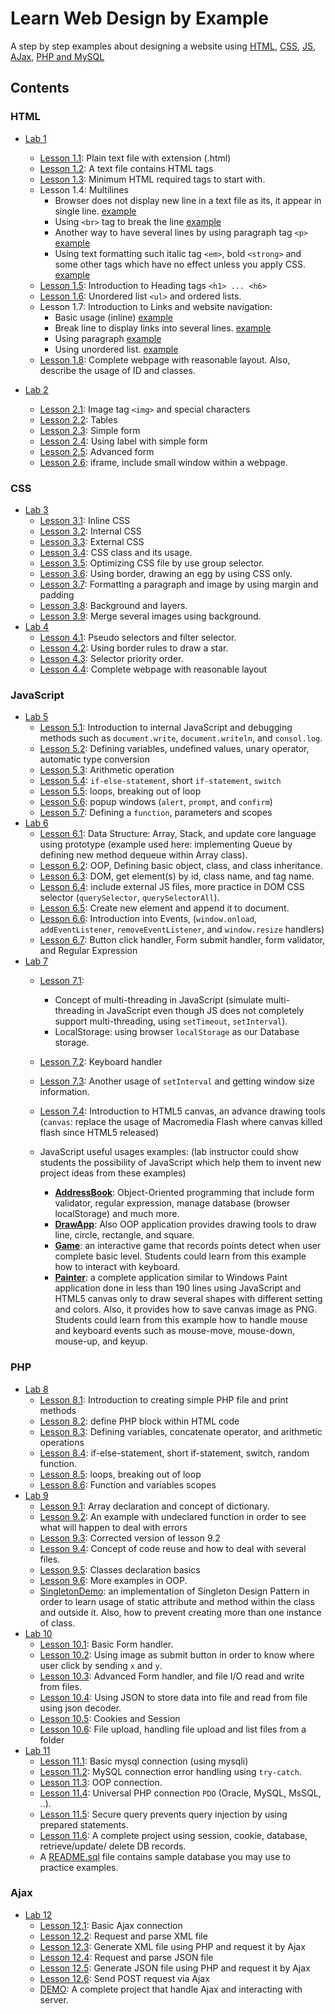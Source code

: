 # Learn Web Design by Example
A step by step examples about designing a website using [HTML](#html), [CSS](#css), [JS](#JavaScript), [AJax](#Ajax), [PHP and MySQL](#php)

## Contents
### HTML
- [Lab 1](lab01)
  - [Lesson 1.1](lab01/01.01.lesson.html): Plain text file with extension (.html)
  - [Lesson 1.2](lab01/01.02.lesson.html): A text file contains HTML tags
  - [Lesson 1.3](lab01/01.03.lesson.html): Minimum HTML required tags to start with.
  - Lesson 1.4: Multilines
    - Browser does not display new line in a text file as its, it appear in single line. [example](lab01/01.04a.lesson.html)
    - Using `<br>` tag to break the line [example](lab01/01.04b.lesson.html)
    - Another way to have several lines by using paragraph tag `<p>` [example](lab01/01.04c.lesson.html)
    - Using text formatting such italic tag `<em>`, bold `<strong>` and some other tags which have no effect unless you apply CSS. [example](lab01/01.04d.lesson.html)
  - [Lesson 1.5](lab01/01.05.lesson.html): Introduction to Heading tags `<h1> ... <h6>`
  - [Lesson 1.6](lab01/01.06.lesson.html): Unordered list `<ul>` and ordered lists.
  - Lesson 1.7: Introduction to Links and website navigation:
    - Basic usage (inline) [example](lab01/01.07a.lesson.html)
    - Break line to display links into several lines. [example](lab01/01.07b.lesson.html)
    - Using paragraph [example](lab01/01.07c.lesson.html)
    - Using unordered list. [example](lab01/01.07d.lesson.html)
  - [Lesson 1.8](lab01/01.08.lesson.html): Complete webpage with reasonable layout. Also, describe the usage of ID and classes.

- [Lab 2](lab02)
  - [Lesson 2.1](lab02/02.01.lesson.html): Image tag `<img>` and special characters
  - [Lesson 2.2](lab02/02.02.lesson.html): Tables
  - [Lesson 2.3](lab02/02.03.lesson.html): Simple form
  - [Lesson 2.4](lab02/02.04.lesson.html): Using label with simple form
  - [Lesson 2.5](lab02/02.05.lesson.html): Advanced form
  - [Lesson 2.6](lab02/02.06.lesson.html): iframe, include small window within a webpage.

### CSS
- [Lab 3](lab03)
  - [Lesson 3.1](lab03/03.01.lesson.html): Inline CSS
  - [Lesson 3.2](lab03/03.02.lesson.html): Internal CSS
  - [Lesson 3.3](lab03/03.03.lesson): External CSS
  - [Lesson 3.4](lab03/03.04.lesson): CSS class and its usage.
  - [Lesson 3.5](lab03/03.05.lesson): Optimizing CSS file by use group selector.
  - [Lesson 3.6](lab03/03.06.lesson): Using border, drawing an egg by using CSS only.
  - [Lesson 3.7](lab03/03.07.lesson): Formatting a paragraph and image by using margin and padding
  - [Lesson 3.8](lab03/03.08.lesson): Background and layers.
  - [Lesson 3.9](lab03/03.09.lesson): Merge several images using background.
- [Lab 4](lab04)
  - [Lesson 4.1](lab04/04.01.lesson): Pseudo selectors and filter selector.
  - [Lesson 4.2](lab04/04.02.lesson): Using border rules to draw a star.
  - [Lesson 4.3](lab04/04.03.lesson): Selector priority order.
  - [Lesson 4.4](lab04/04.04.lesson): Complete webpage with reasonable layout

### JavaScript
- [Lab 5](lab05)
  - [Lesson 5.1](lab05/05.01.lesson.html): Introduction to internal JavaScript and debugging methods such as `document.write`, `document.writeln`, and `consol.log`.
  - [Lesson 5.2](lab05/05.02.lesson.html): Defining variables, undefined values, unary operator, automatic type conversion
  - [Lesson 5.3](lab05/05.03.lesson.html): Arithmetic operation
  - [Lesson 5.4](lab05/05.04.lesson.html): `if-else-statement`, short `if-statement`, `switch`
  - [Lesson 5.5](lab05/05.05.lesson.html): loops, breaking out of loop
  - [Lesson 5.6](lab05/05.06.lesson.html): popup windows (`alert`, `prompt`, and `confirm`)
  - [Lesson 5.7](lab05/05.07.lesson.html): Defining a `function`, parameters and scopes
- [Lab 6](lab06)
  - [Lesson 6.1](lab06/06.01.lesson.html): Data Structure: Array, Stack, and update core language using prototype (example used here: implementing Queue by defining new method dequeue within Array class).
  - [Lesson 6.2](lab06/06.02.lesson.html): OOP, Defining basic object, class, and class inheritance.
  - [Lesson 6.3](lab06/06.03.lesson.html): DOM, get element(s) by id, class name, and tag name.
  - [Lesson 6.4](lab06/06.04.lesson): include external JS files, more practice in DOM CSS selector (`querySelector`, `querySelectorAll`).
  - [Lesson 6.5](lab06/06.05.lesson): Create new element and append it to document.
  - [Lesson 6.6](lab06/06.06.lesson): Introduction into Events, (`window.onload`, `addEventListener`, `removeEventListener`, and `window.resize` handlers)
  - [Lesson 6.7](lab06/06.07.lesson): Button click handler, Form submit handler, form validator, and Regular Expression
- [Lab 7](lab07)
  - [Lesson 7.1](lab07/07.01.lesson.html):
    - Concept of multi-threading in JavaScript (simulate multi-threading in JavaScript even though JS does not completely support multi-threading, using `setTimeout`, `setInterval`).
    - LocalStorage: using browser `localStorage` as our Database storage. 
  - [Lesson 7.2](lab07/07.02.lesson.html): Keyboard handler
  - [Lesson 7.3](lab07/07.03.lesson): Another usage of `setInterval` and getting window size information.
  - [Lesson 7.4](lab07/07.04.lesson): Introduction to HTML5 canvas, an advance drawing tools (`canvas`: replace the usage of Macromedia Flash where canvas killed flash since HTML5 released)

  - JavaScript useful usages examples: (lab instructor could show students the possibility of JavaScript which help them to invent new project ideas from these examples)
    - [**AddressBook**](lab07/examples/AddressBook): Object-Oriented programming that include form validator, regular expression, manage database (browser localStorage) and much more.
    - [**DrawApp**](lab07/examples/DrawApp): Also OOP application provides drawing tools to draw line, circle, rectangle, and square.
    - [**Game**](lab07/examples/Game): an interactive game that records points detect when user complete basic level. Students could learn from this example how to interact with keyboard.
    - [**Painter**](lab07/examples/Painter): a complete application similar to Windows Paint application done in less than 190 lines using JavaScript and HTML5 canvas only to draw several shapes with different setting and colors. Also, it provides how to save canvas image as PNG. Students could learn from this example how to handle mouse and keyboard events such as mouse-move, mouse-down, mouse-up, and keyup.

### PHP
- [Lab 8](lab08)
  - [Lesson 8.1](lab08/08.01.lesson.html): Introduction to creating simple PHP file and print methods
  - [Lesson 8.2](lab08/08.02.lesson.html): define PHP block within HTML code
  - [Lesson 8.3](lab08/08.03.lesson.html): Defining variables, concatenate operator, and arithmetic operations
  - [Lesson 8.4](lab08/08.04.lesson.html): if-else-statement, short if-statement, switch, random function.
  - [Lesson 8.5](lab08/08.05.lesson.html): loops, breaking out of loop
  - [Lesson 8.6](lab08/08.06.lesson.html): Function and variables scopes
- [Lab 9](lab09)
  - [Lesson 9.1](lab09/09.01.lesson.html): Array declaration and concept of dictionary.
  - [Lesson 9.2](lab09/09.02.lesson.html): An example with undeclared function in order to see what will happen to deal with errors
  - [Lesson 9.3](lab09/09.03.lesson.html): Corrected version of lesson 9.2
  - [Lesson 9.4](lab09/09.04.lesson): Concept of code reuse and how to deal with several files.
  - [Lesson 9.5](lab09/09.05.lesson): Classes declaration basics
  - [Lesson 9.6](lab09/09.06.lesson): More examples in OOP.
  - [SingletonDemo](lab09/SingletonDemo): an implementation of Singleton Design Pattern in order to learn usage of static attribute and method within the class and outside it. Also, how to prevent creating more than one instance of class.
- [Lab 10](lab)
  - [Lesson 10.1](lab10/10.01.form-handler): Basic Form handler.
  - [Lesson 10.2](lab10/10.02.form-image): Using image as submit button in order to know where user click by sending `x` and `y`.
  - [Lesson 10.3](lab10/10.03.advance-form-handler): Advanced Form handler, and file I/O read and write from files.
  - [Lesson 10.4](lab10/10.04.json-form-handler): Using JSON to store data into file and read from file using json decoder.
  - [Lesson 10.5](lab10/10.05.cookies): Cookies and Session
  - [Lesson 10.6](lab10/10.06.file-upload): File upload, handling file upload and list files from a folder
- [Lab 11](lab11)
  - [Lesson 11.1](lab11/11.01.basic-mysql-connection): Basic mysql connection (using mysqli)
  - [Lesson 11.2](lab11/11.02.mysql-connection): MySQL connection error handling using `try-catch`.
  - [Lesson 11.3](lab11/11.03.mysql-connection-oop): OOP connection.
  - [Lesson 11.4](lab11/11.04.mysql-connection-oop): Universal PHP connection `PDO` (Oracle, MySQL, MsSQL, ..).
  - [Lesson 11.5](lab11/11.05.mysql-statement): Secure query prevents query injection by using prepared statements.
  - [Lesson 11.6](lab11/11.06.advanced-usage): A complete project using session, cookie, database, retrieve/update/ delete DB records.
  - A [README.sql](lab11/README.sql) file contains sample database you may use to practice examples.
### Ajax
- [Lab 12](lab12)
  - [Lesson 12.1](lab12/12.01.basic-ajax): Basic Ajax connection
  - [Lesson 12.2](lab12/12.02.parse-xml-document): Request and parse XML file
  - [Lesson 12.3](lab12/12.03.parse-generated-xml): Generate XML file using PHP and request it by Ajax
  - [Lesson 12.4](lab12/12.04.parse-json-document): Request and parse JSON file
  - [Lesson 12.5](lab12/12.05.parse-generated-json): Generate JSON file using PHP and request it by Ajax
  - [Lesson 12.6](lab12/12.06.send-request): Send POST request via Ajax
  - [DEMO](lab12/Demo): A complete project that handle Ajax and interacting with server.

